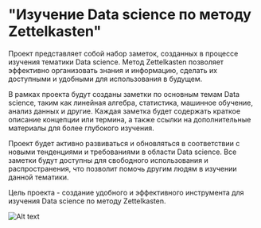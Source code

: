 # "Изучение Data science по методу Zettelkasten" 

Проект представляет собой набор заметок, созданных в процессе изучения тематики Data science. Метод Zettelkasten позволяет эффективно организовать знания и информацию, сделать их доступными и удобными для использования в будущем.

В рамках проекта будут созданы заметки по основным темам Data science, таким как линейная алгебра, статистика, машинное обучение, анализ данных и другие. Каждая заметка будет содержать краткое описание концепции или термина, а также ссылки на дополнительные материалы для более глубокого изучения.

Проект будет активно развиваться и обновляться в соответствии с новыми тенденциями и требованиями в области Data science. Все заметки будут доступны для свободного использования и распространения, что позволит помочь другим людям в изучении данной тематики.

Цель проекта - создание удобного и эффективного инструмента для изучения Data science по методу Zettelkasten.

![Alt text](https://yandex.ru/images/search?from=tabbar&img_url=https%3A%2F%2Fupload.wikimedia.org%2Fwikipedia%2Fcommons%2Fthumb%2F1%2F1a%2FZettelkasten_paper_schematic.png%2F440px-Zettelkasten_paper_schematic.png&lr=213&pos=0&rpt=simage&text=zettelkasten)

